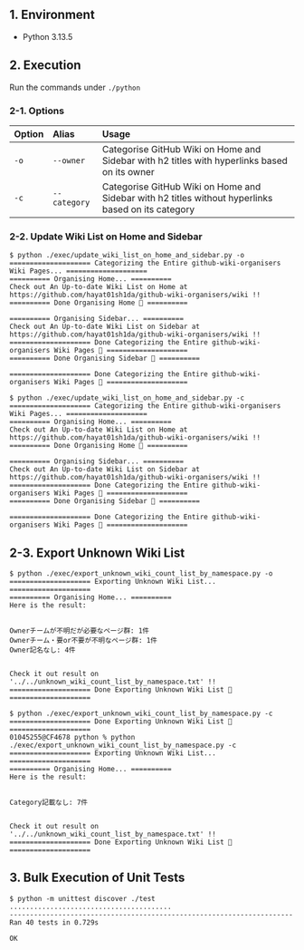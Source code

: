 ## 1. Environment

- Python 3.13.5

## 2. Execution

Run the commands under `./python`

### 2-1. Options

|Option |Alias        |Usage                                                                                              |
|:------|:------------|:--------------------------------------------------------------------------------------------------|
|`-o`   |`--owner`    |Categorise GitHub Wiki on Home and Sidebar with h2 titles with hyperlinks based on its owner       |
|`-c`   |`--category` |Categorise GitHub Wiki on Home and Sidebar with h2 titles without hyperlinks based on its category |

### 2-2. Update Wiki List on Home and Sidebar

```command
$ python ./exec/update_wiki_list_on_home_and_sidebar.py -o
==================== Categorizing the Entire github-wiki-organisers Wiki Pages... ====================
========== Organising Home... ==========
Check out An Up-to-date Wiki List on Home at https://github.com/hayat01sh1da/github-wiki-organisers/wiki !!
========== Done Organising Home 🎉 ==========

========== Organising Sidebar... ==========
Check out An Up-to-date Wiki List on Sidebar at https://github.com/hayat01sh1da/github-wiki-organisers/wiki !!
==================== Done Categorizing the Entire github-wiki-organisers Wiki Pages 🎉 ====================
========== Done Organising Sidebar 🎉 ==========

==================== Done Categorizing the Entire github-wiki-organisers Wiki Pages 🎉 ====================
```

```command
$ python ./exec/update_wiki_list_on_home_and_sidebar.py -c
==================== Categorizing the Entire github-wiki-organisers Wiki Pages... ====================
========== Organising Home... ==========
Check out An Up-to-date Wiki List on Home at https://github.com/hayat01sh1da/github-wiki-organisers/wiki !!
========== Done Organising Home 🎉 ==========

========== Organising Sidebar... ==========
Check out An Up-to-date Wiki List on Sidebar at https://github.com/hayat01sh1da/github-wiki-organisers/wiki !!
==================== Done Categorizing the Entire github-wiki-organisers Wiki Pages 🎉 ====================
========== Done Organising Sidebar 🎉 ==========

==================== Done Categorizing the Entire github-wiki-organisers Wiki Pages 🎉 ====================
```

## 2-3. Export Unknown Wiki List

```command
$ python ./exec/export_unknown_wiki_count_list_by_namespace.py -o
==================== Exporting Unknown Wiki List... ====================
========== Organising Home... ==========
Here is the result:


Ownerチームが不明だが必要なページ群: 1件
Ownerチーム・要or不要が不明なページ群: 1件
Owner記名なし: 4件


Check it out result on '../../unknown_wiki_count_list_by_namespace.txt' !!
==================== Done Exporting Unknown Wiki List 🎉 ====================
```

```command
$ python ./exec/export_unknown_wiki_count_list_by_namespace.py -c
==================== Done Exporting Unknown Wiki List 🎉 ====================
01045255@CF4678 python % python ./exec/export_unknown_wiki_count_list_by_namespace.py -c
==================== Exporting Unknown Wiki List... ====================
========== Organising Home... ==========
Here is the result:


Category記載なし: 7件


Check it out result on '../../unknown_wiki_count_list_by_namespace.txt' !!
==================== Done Exporting Unknown Wiki List 🎉 ====================
```

## 3. Bulk Execution of Unit Tests

```command
$ python -m unittest discover ./test
........................................
----------------------------------------------------------------------
Ran 40 tests in 0.729s

OK
```
